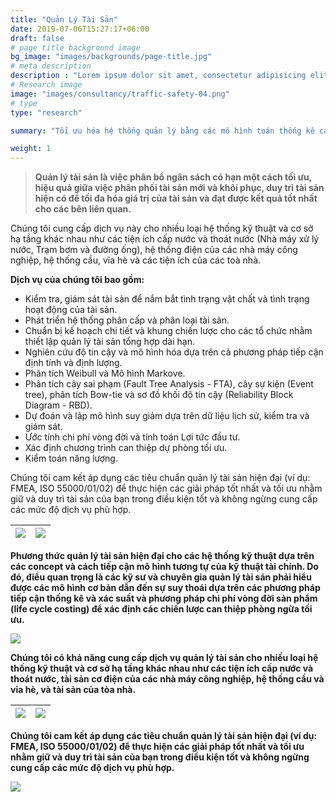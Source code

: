 ```yaml
---
title: "Quản Lý Tài Sản"
date: 2019-07-06T15:27:17+06:00
draft: false
# page title background image
bg_image: "images/backgrounds/page-title.jpg"
# meta description
description : "Lorem ipsum dolor sit amet, consectetur adipisicing elit, sed do eiusmod tempor incididunt ut labore. dolore magna aliqua. Ut enim ad minim veniam, quis nostrud."
# Research image
image: "images/consultancy/traffic-safety-04.png"
# type
type: "research"

summary: "Tối ưu hóa hệ thống quản lý bằng các mô hình toán thống kê cao cấp, giúp chủ đầu tư tiết kiệm chi phí vận hành."

weight: 1
---
```



> **Quản lý tài sản là việc phân bổ ngân sách có hạn một cách tối ưu, hiệu quả giữa việc phân phối tài sản mới và khôi phục, duy trì tài sản hiện có để tối đa hóa giá trị của tài sản và đạt được kết quả tốt nhất cho các bên liên quan.**

Chúng tôi cung cấp dịch vụ này cho nhiều loại hệ thống kỹ thuật và cơ sở hạ tầng khác nhau như các tiện ích cấp nước và thoát nước (Nhà máy xử lý nước, Trạm bơm và đường ống), hệ thống điện của các nhà máy công nghiệp, hệ thống cầu, vỉa hè và các tiện ích của các toà nhà.

**Dịch vụ của chúng tôi bao gồm:**
- Kiểm tra, giám sát tài sản để nắm bắt tình trạng vật chất và tình trạng hoạt động của tài sản.
- Phát triển hệ thống phân cấp và phân loại tài sản.
- Chuẩn bị kế hoạch chi tiết và khung chiến lược cho các tổ chức nhằm thiết lập quản lý tài sản tổng hợp dài hạn.
- Nghiên cứu độ tin cậy và mô hình hóa dựa trên cả phương pháp tiếp cận định tính và định lượng.
- Phân tích Weibull và Mô hình Markove.
- Phân tích cây sai phạm (Fault Tree Analysis - FTA), cây sự kiện (Event tree), phân tích Bow-tie và sơ đồ khối độ tin cậy (Reliability Block Diagram - RBD).
- Dự đoán và lập mô hình suy giảm dựa trên dữ liệu lịch sử, kiểm tra và giám sát.
- Ước tính chi phí vòng đời và tính toán Lợi tức đầu tư.
- Xác định chương trình can thiệp dự phòng tối ưu. 
- Kiểm toán năng lượng.

Chúng tôi cam kết áp dụng các tiêu chuẩn quản lý tài sản hiện đại (ví dụ: FMEA, ISO 55000/01/02) để thực hiện các giải pháp tốt nhất và tối ưu nhằm giữ và duy trì tài sản của bạn trong điều kiện tốt và không ngừng cung cấp các mức độ dịch vụ phù hợp. 


| ![](/images/consultancy/iso55000.png)|![](/images/consultancy/iam_pomplus.jpg)
|:---:|:---:|

**Phương thức quản lý tài sản hiện đại cho các hệ thống kỹ thuật dựa trên các concept và cách tiếp cận mô hình tương tự của kỹ thuật tài chính. Do đó, điều quan trọng là các kỹ sư và chuyên gia quản lý tài sản phải hiểu được các mô hình cơ bản dẫn đến sự suy thoái dựa trên các phương pháp tiếp cận thống kê và xác suất và phương pháp chi phí vòng đời sản phẩm (life cycle costing) để xác định các chiến lược can thiệp phòng ngừa tối ưu.**

![](/images/consultancy/weibullplot.png)

**Chúng tôi có khả năng cung cấp dịch vụ quản lý tài sản cho nhiều loại hệ thống kỹ thuật và cơ sở hạ tầng khác nhau như các tiện ích cấp nước và thoát nước, tài sản cơ điện của các nhà máy công nghiệp, hệ thống cầu và vỉa hè, và tài sản của tòa nhà.**

| ![](/images/consultancy/cs.jpg)|![](/images/consultancy/05-FMEA.jpg)
|:---:|:---:|


**Chúng tôi cam kết áp dụng các tiêu chuẩn quản lý tài sản hiện đại (ví dụ: FMEA, ISO 55000/01/02) để thực hiện các giải pháp tốt nhất và tối ưu nhằm giữ và duy trì tài sản của bạn trong điều kiện tốt và không ngừng cung cấp các mức độ dịch vụ phù hợp.**

![](/images/fta02.png)
